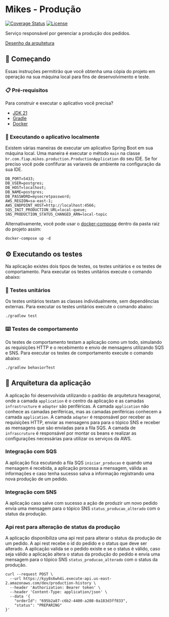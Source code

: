 # Mikes - Produção
[![Coverage Status](https://s3.amazonaws.com/assets.coveralls.io/badges/coveralls_90.svg)](https://s3.amazonaws.com/assets.coveralls.io/badges/coveralls_90.svg)
[![License](http://img.shields.io/:license-apache-blue.svg)](http://www.apache.org/licenses/LICENSE-2.0.html)

Serviço responsável por gerenciar a produção dos pedidos.

[Desenho da arquitetura](https://drive.google.com/file/d/12gofNmXk8W2QnhxiFWCI4OmvVH6Vsgun/view?usp=drive_link)

## 🚀 Começando

Essas instruções permitirão que você obtenha uma cópia do projeto em operação na sua máquina local para fins de desenvolvimento e teste.

### 📋 Pré-requisitos

Para construir e executar o aplicativo você precisa?

- [JDK 21](https://www.oracle.com/java/technologies/javase/jdk21-archive-downloads.html)
- [Gradle](https://gradle.org/install/)
- [Docker](https://docs.docker.com/get-docker/)

### 🔧 Executando o aplicativo localmente

Existem várias maneiras de executar um aplicativo Spring Boot em sua máquina local. Uma maneira é executar o método `main` na classe `br.com.fiap.mikes.production.ProductionApplication` do seu IDE. Se for preciso você pode confifurar as variaveis de ambiente na configuração da sua IDE.

```
DB_PORT=5433;
DB_USER=postgres;
DB_HOST=localhost;
DB_NAME=postgres;
DB_PASSWORD=mysecretpassword;
AWS_REGION=sa-east-1;
AWS_ENDPOINT_HOST=http://localhost:4566;
SQS_INIT_PRODUCTION_URL=local-queue;
SNS_PRODUCTION_STATUS_CHANGED_ARN=local-topic
```

Alternativamente, você pode usar o [docker-compose](https://docs.docker.com/compose/) dentro da pasta raiz do projeto assim:

```
docker-compose up -d
```

## ⚙️ Executando os testes

Na aplicação existes dois tipos de testes, os testes unitários e os testes de comportamento. Para executar os testes unitários execute o comando abaixo:

### 🔩 Testes unitários

Os testes unitários testam as classes individualmente, sem dependências externas. Para executar os testes unitários execute o comando abaixo:

```
./gradlew test
```

### ⌨️ Testes de comportamento

Os testes de comportamento testam a aplicação como um todo, simulando as requisições HTTP e o recebimento e envio de mensagens utilizando SQS e SNS. Para executar os testes de comportamento execute o comando abaixo:

```
./gradlew behaviorTest
```

## 📄 Arquitetura da aplicação

A aplicação foi desenvolvida utilizando o padrão de arquitetura hexagonal, onde a camada `application` é o centro da aplicação e as camadas `infrastructure` e `adapter` são periféricas. A camada `application` não conhece as camadas periféricas, mas as camadas periféricas conhecem a camada `application`. A camada `adapter` é responsável por receber as requisições HTTP, enviar as mensagens para para o tópico SNS e receber as mensagens que são enviadas para a fila SQS. A camada de `infrascruture` é responsável por montar os beans e realizar as configurações necessárias para utilizar os serviços da AWS.

### Integração com SQS

A aplicação fica escutando a fila SQS `iniciar_producao` e quando uma mensagem é recebida, a aplicação processa a mensagem, válida as informações e caso tenha sucesso salva a informação registrando uma nova produção de um pedido.

### Integração com SNS

A aplicação caso salve com sucesso a ação de produzir um novo pedido envia uma mensagem para o tópico SNS `status_producao_alterado` com o status da produção.

### Api rest para alteração de status da produção

A aplicação disponibiliza uma api rest para alterar o status da produção de um pedido. A api rest recebe o id do pedido e o status que deve ser alterado. A aplicação valida se o pedido existe e se o status é válido, caso seja válido a aplicação altera o status da produção do pedido e envia uma mensagem para o tópico SNS `status_producao_alterado` com o status da produção.

````shell
curl --request POST \
  --url https://kyy8s6wh4i.execute-api.us-east-2.amazonaws.com/dev/production-history \
  --header 'Authorization: Bearer token' \
  --header 'Content-Type: application/json' \
  --data '{
	"orderId": "695b2a87-c6b2-4400-a208-0a183d3ff833",
	"status": "PREPARING"
}'
````
